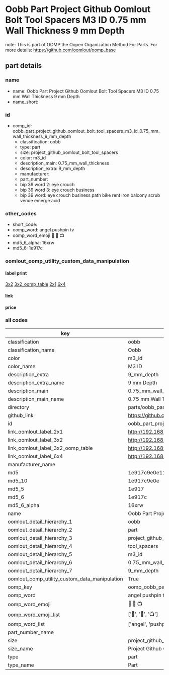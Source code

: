 # Oobb Part Project Github Oomlout Bolt Tool Spacers M3 ID 0.75 mm Wall Thickness 9 mm Depth  

note: This is part of OOMP the Oopen Organization Method For Parts. For more details: https://github.com/oomlout/oomp_base

##  part details
  







### name
* name: Oobb Part Project Github Oomlout Bolt Tool Spacers M3 ID 0.75 mm Wall Thickness 9 mm Depth
* name_short: 
### id
* oomp_id: oobb_part_project_github_oomlout_bolt_tool_spacers_m3_id_0.75_mm_wall_thickness_9_mm_depth
  * classification: oobb
  * type: part
  * size: project_github_oomlout_bolt_tool_spacers
  * color: m3_id
  * description_main: 0.75_mm_wall_thickness
  * description_extra: 9_mm_depth
  * manufacturer: 
  * part_number: 
  * bip 39 word 2: eye crouch
  * bip 39 word 3: eye crouch business
  * bip 39 word: eye crouch business path bike rent iron balcony scrub venue emerge acid

### other_codes
* short_code: 
* oomp_word: angel pushpin tv
* oomp_word_emoji :angel: :pushpin: :tv:
* md5_6_alpha: 16xrw
* md5_6: 1e917c






### oomlout_oomp_utility_custom_data_manipulation
#### label print
[3x2](http://192.168.1.245:1112/?label=oomp%2016xrw)
[3x2_oomp_table](http://192.168.1.108:1112/?label=oomp%2016xrw)
[2x1](http://192.168.1.242:1112/?label=oomp%2016xrw)
[6x4](http://192.168.1.55:1112/?label=oomp%2016xrw)    

#### link

                              

#### price







### all codes 
| key | value |  
| --- | --- |  
| classification | oobb |  
| classification_name | Oobb |  
| color | m3_id |  
| color_name | M3 ID |  
| description_extra | 9_mm_depth |  
| description_extra_name | 9 mm Depth |  
| description_main | 0.75_mm_wall_thickness |  
| description_main_name | 0.75 mm Wall Thickness |  
| directory | parts/oobb_part_project_github_oomlout_bolt_tool_spacers_m3_id_0.75_mm_wall_thickness_9_mm_depth |  
| github_link | https://github.com/oomlout/oomlout_oomp_part_src/tree/main/parts/oobb_part_project_github_oomlout_bolt_tool_spacers_m3_id_0.75_mm_wall_thickness_9_mm_depth |  
| id | oobb_part_project_github_oomlout_bolt_tool_spacers_m3_id_0.75_mm_wall_thickness_9_mm_depth |  
| link_oomlout_label_2x1 | http://192.168.1.242:1112/?label=oomp%2016xrw |  
| link_oomlout_label_3x2 | http://192.168.1.245:1112/?label=oomp%2016xrw |  
| link_oomlout_label_3x2_oomp_table | http://192.168.1.108:1112/?label=oomp%2016xrw |  
| link_oomlout_label_6x4 | http://192.168.1.55:1112/?label=oomp%2016xrw |  
| manufacturer_name |  |  
| md5 | 1e917c9e0e11cecad90b1a0e3e0d0a89 |  
| md5_10 | 1e917c9e0e |  
| md5_5 | 1e917 |  
| md5_6 | 1e917c |  
| md5_6_alpha | 16xrw |  
| name | Oobb Part Project Github Oomlout Bolt Tool Spacers M3 ID 0.75 mm Wall Thickness 9 mm Depth |  
| oomlout_detail_hierarchy_1 | oobb |  
| oomlout_detail_hierarchy_2 | part |  
| oomlout_detail_hierarchy_3 | project_github_bolt |  
| oomlout_detail_hierarchy_4 | tool_spacers |  
| oomlout_detail_hierarchy_5 | m3_id |  
| oomlout_detail_hierarchy_6 | 0.75_mm_wall_thickness |  
| oomlout_detail_hierarchy_7 | 9_mm_depth |  
| oomlout_oomp_utility_custom_data_manipulation | True |  
| oomp_key | oomp_oobb_part_project_github_oomlout_bolt_tool_spacers_m3_id_0.75_mm_wall_thickness_9_mm_depth |  
| oomp_word | angel pushpin tv |  
| oomp_word_emoji | :angel: :pushpin: :tv: |  
| oomp_word_emoji_list | [':angel:', ':pushpin:', ':tv:'] |  
| oomp_word_list | ['angel', 'pushpin', 'tv'] |  
| part_number_name |  |  
| size | project_github_oomlout_bolt_tool_spacers |  
| size_name | Project Github Oomlout Bolt Tool Spacers |  
| type | part |  
| type_name | Part |  
